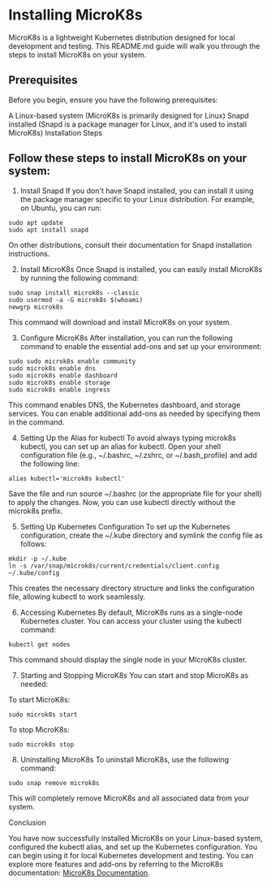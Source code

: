 # Installing MicroK8s

MicroK8s is a lightweight Kubernetes distribution designed for local development and testing. This README.md guide will walk you through the steps to install MicroK8s on your system.

## Prerequisites

Before you begin, ensure you have the following prerequisites:

A Linux-based system (MicroK8s is primarily designed for Linux)
Snapd installed (Snapd is a package manager for Linux, and it's used to install MicroK8s)
Installation Steps

## Follow these steps to install MicroK8s on your system:

1. Install Snapd
If you don't have Snapd installed, you can install it using the package manager specific to your Linux distribution. For example, on Ubuntu, you can run:

```
sudo apt update
sudo apt install snapd
```
On other distributions, consult their documentation for Snapd installation instructions.

2. Install MicroK8s
Once Snapd is installed, you can easily install MicroK8s by running the following command:

```
sudo snap install microk8s --classic
sudo usermod -a -G microk8s $(whoami)
newgrp microk8s
```
This command will download and install MicroK8s on your system.

3. Configure MicroK8s
After installation, you can run the following command to enable the essential add-ons and set up your environment:

```
sudo sudo microk8s enable community
sudo microk8s enable dns
sudo microk8s enable dashboard
sudo microk8s enable storage
sudo microk8s enable ingress
```
This command enables DNS, the Kubernetes dashboard, and storage services. You can enable additional add-ons as needed by specifying them in the command.

4. Setting Up the Alias for kubectl
To avoid always typing microk8s kubectl, you can set up an alias for kubectl. Open your shell configuration file (e.g., ~/.bashrc, ~/.zshrc, or ~/.bash_profile) and add the following line:

```
alias kubectl='microk8s kubectl'
```
Save the file and run source ~/.bashrc (or the appropriate file for your shell) to apply the changes. Now, you can use kubectl directly without the microk8s prefix.

5. Setting Up Kubernetes Configuration
To set up the Kubernetes configuration, create the ~/.kube directory and symlink the config file as follows:

```
mkdir -p ~/.kube
ln -s /var/snap/microk8s/current/credentials/client.config ~/.kube/config
```
This creates the necessary directory structure and links the configuration file, allowing kubectl to work seamlessly.

6. Accessing Kubernetes
By default, MicroK8s runs as a single-node Kubernetes cluster. You can access your cluster using the kubectl command:

```
kubectl get nodes
```
This command should display the single node in your MicroK8s cluster.

7. Starting and Stopping MicroK8s
You can start and stop MicroK8s as needed:

To start MicroK8s:

```
sudo microk8s start
```
To stop MicroK8s:

```
sudo microk8s stop
```
8. Uninstalling MicroK8s
To uninstall MicroK8s, use the following command:

```
sudo snap remove microk8s
```
This will completely remove MicroK8s and all associated data from your system.

Conclusion

You have now successfully installed MicroK8s on your Linux-based system, configured the kubectl alias, and set up the Kubernetes configuration. You can begin using it for local Kubernetes development and testing. You can explore more features and add-ons by referring to the MicroK8s documentation: [MicroK8s Documentation](https://microk8s.io/docs/getting-started).
